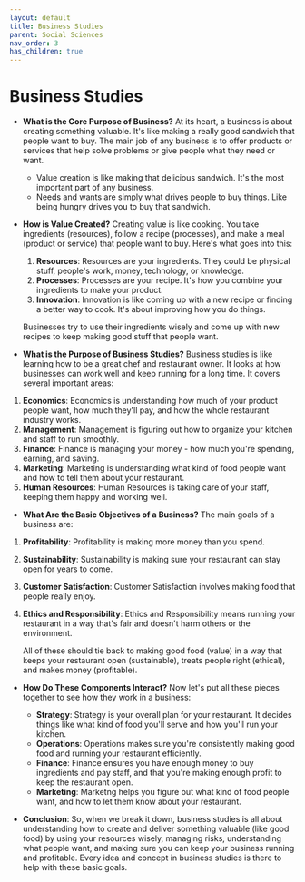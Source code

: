 ```yaml
---
layout: default
title: Business Studies
parent: Social Sciences
nav_order: 3
has_children: true
---
```

# **Business Studies**

- **What is the Core Purpose of Business?** At its heart, a business is about creating something valuable. It's like making a really good sandwich that people want to buy. The main job of any business is to offer products or services that help solve problems or give people what they need or want.
    - Value creation is like making that delicious sandwich. It's the most important part of any business.
    - Needs and wants are simply what drives people to buy things. Like being hungry drives you to buy that sandwich.

- **How is Value Created?** Creating value is like cooking. You take ingredients (resources), follow a recipe (processes), and make a meal (product or service) that people want to buy. Here's what goes into this:
    1. **Resources**: Resources are your ingredients. They could be physical stuff, people's work, money, technology, or knowledge.
    2. **Processes**: Processes are your recipe. It's how you combine your ingredients to make your product.
    3. **Innovation**: Innovation is like coming up with a new recipe or finding a better way to cook. It's about improving how you do things.

    Businesses try to use their ingredients wisely and come up with new recipes to keep making good stuff that people want.

- **What is the Purpose of Business Studies?** Business studies is like learning how to be a great chef and restaurant owner. It looks at how businesses can work well and keep running for a long time. It covers several important areas:
1. **Economics**: Economics is understanding how much of your product people want, how much they'll pay, and how the whole restaurant industry works.
2. **Management**: Management is figuring out how to organize your kitchen and staff to run smoothly.
3. **Finance**: Finance is managing your money - how much you're spending, earning, and saving.
4. **Marketing**: Marketing is understanding what kind of food people want and how to tell them about your restaurant.
5. **Human Resources**: Human Resources is taking care of your staff, keeping them happy and working well.

- **What Are the Basic Objectives of a Business?** The main goals of a business are:
1. **Profitability**: Profitability is making more money than you spend.
2. **Sustainability**: Sustainability is making sure your restaurant can stay open for years to come.
3. **Customer Satisfaction**: Customer Satisfaction involves making food that people really enjoy.
4. **Ethics and Responsibility**: Ethics and Responsibility means running your restaurant in a way that's fair and doesn't harm others or the environment.

    All of these should tie back to making good food (value) in a way that keeps your restaurant open (sustainable), treats people right (ethical), and makes money (profitable).

- **How Do These Components Interact?** Now let's put all these pieces together to see how they work in a business:
    - **Strategy**: Strategy is your overall plan for your restaurant. It decides things like what kind of food you'll serve and how you'll run your kitchen.
    - **Operations**: Operations makes sure you're consistently making good food and running your restaurant efficiently.
    - **Finance**: Finance ensures you have enough money to buy ingredients and pay staff, and that you're making enough profit to keep the restaurant open.
    - **Marketing**: Marketng helps you figure out what kind of food people want, and how to let them know about your restaurant.

- **Conclusion**: So, when we break it down, business studies is all about understanding how to create and deliver something valuable (like good food) by using your resources wisely, managing risks, understanding what people want, and making sure you can keep your business running and profitable. Every idea and concept in business studies is there to help with these basic goals.

